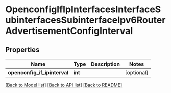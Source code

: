 # OpenconfigIfIpInterfacesInterfaceSubinterfacesSubinterfaceIpv6RouterAdvertisementConfigInterval

## Properties
Name | Type | Description | Notes
------------ | ------------- | ------------- | -------------
**openconfig_if_ipinterval** | **int** |  | [optional] 

[[Back to Model list]](../README.md#documentation-for-models) [[Back to API list]](../README.md#documentation-for-api-endpoints) [[Back to README]](../README.md)


